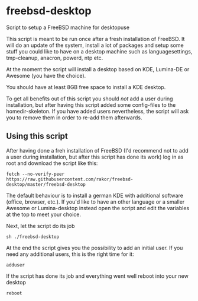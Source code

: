 # freebsd-desktop
Script to setup a FreeBSD machine for desktopuse

This script is meant to be run once after a fresh installation of
FreeBSD. It will do an update of the system, install a lot of packages
and setup some stuff you could like to have on a desktop machine such as
languagesettings, tmp-cleanup, anacron, powerd, ntp etc.

At the moment the script will install a desktop based on KDE, Lumina-DE or Awesome (you have the choice).

You should have at least 8GB free space to install a KDE desktop.

To get all benefits out of this script you should _not_ add a user during installation, but after having this script added some config-files to the homedir-skeleton. If you have added users nevertheless, the script will ask you to remove them in order to re-add them afterwards.


## Using this script
After having done a freh installation of FreeBSD (I'd recommend not to add a user during installation, but after this script has done its work) log in as root and download the script like this:
<pre><code>fetch --no-verify-peer https://raw.githubusercontent.com/rakor/freebsd-desktop/master/freebsd-desktop</code></pre>

The default behaviour is to install a german KDE with additional software (office, browser, etc.). If you'd like to have an other language or a smaller Awesome or Lumina-desktop instead open the script and edit the variables at the top to meet your choice.

Next, let the script do its job
<pre><code>sh ./freebsd-desktop</code></pre>

At the end the script gives you the possibility to add an initial user. If you need any additional users, this is the right time for it:
<pre><code>adduser</code></pre>

If the script has done its job and everything went well reboot into your new desktop
<pre><code>reboot</code></pre>
